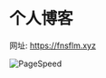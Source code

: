 # 个人博客

网址: https://fnsflm.xyz

![PageSpeed](https://cdn.jsdelivr.net/gh/fnsflm/fnsflm/pagespeed.svg)